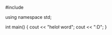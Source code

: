 #include <iostream>

using namespace std;

int main()
{
    cout << "heloł word";
    cout << ":D";
}
















